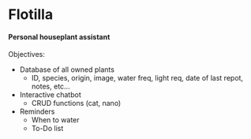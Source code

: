 # Flotilla

#### Personal houseplant assistant

Objectives:
- Database of all owned plants
    - ID, species, origin, image, water freq, light req, date of last repot, notes, etc...
- Interactive chatbot
    - CRUD functions (cat, nano)
- Reminders
    - When to water
    - To-Do list